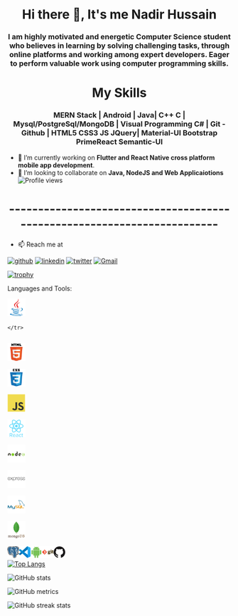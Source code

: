 
<h1 align="center">Hi there 👋, It's me Nadir Hussain</h1>

<h3 align="center"> I am highly motivated and energetic Computer Science student who believes in learning by solving challenging tasks, through online platforms and working among expert developers. Eager to perform valuable work using computer programming skills. </h3>


<h1 align="center"> My Skills </h1>
<h3 align="center">MERN Stack | Android | Java| C++ C | Mysql/PostgreSql/MongoDB |  Visual Programming C# | Git - Github | HTML5 CSS3 JS JQuery| Material-UI Bootstrap PrimeReact Semantic-UI
</h3>

- 🔭 I’m currently working on  **Flutter and React Native cross platform mobile app development**. 
- 👯 I’m looking to collaborate on **Java, NodeJS and Web Applicaiotions**  
![Profile views](https://gpvc.arturio.dev/nadirhussainnn)  

<h1 align="center">
------------------------------------------------------------------------</h1>


- 📫 Reach me at

[ 
    <img src="https://img.icons8.com/nolan/64/github.png" alt='github' height='40'>](https://github.com/nadirhussainnn)  [<img src="https://img.icons8.com/nolan/64/linkedin.png" alt='linkedin' height='40'>](https://www.linkedin.com/in/nadir-hussain-206b2319b/) [<img src="https://img.icons8.com/nolan/64/twitter.png" alt='twitter' height='40'>](https://twitter.com/Nadir_hussainnn)
[<img src="https://img.icons8.com/color-glass/48/000000/gmail.png" alt='Gmail' height='40'>](https://nadirhussaintumrani@gmail.com/)


[![trophy](https://github-profile-trophy.vercel.app/?username=nadirhussainnn)](https://github.com/ryo-ma/github-profile-trophy)


Languages and Tools:
<table>
<tbody>
    <tr>
        <a href="https://www.java.com" target="_blank"> <img src="https://raw.githubusercontent.com/devicons/devicon/master/icons/java/java-original.svg" alt="java" width="40" height="40"/> </a>

    </tr>

</tbody>
</table>

<img src="https://raw.githubusercontent.com/devicons/devicon/master/icons/html5/html5-original-wordmark.svg" alt="html5" width="40" height="40"/> </a> 

<a href="https://www.w3schools.com/css/" target="_blank"> <img src="https://raw.githubusercontent.com/devicons/devicon/master/icons/css3/css3-original-wordmark.svg" alt="css3" width="40" height="40"/> </a> 

<a href="https://developer.mozilla.org/en-US/docs/Web/JavaScript" target="_blank"> <img src="https://raw.githubusercontent.com/devicons/devicon/master/icons/javascript/javascript-original.svg" alt="javascript" width="40" height="40"/> </a> 

<a href="https://reactjs.org/" target="_blank"> <img src="https://raw.githubusercontent.com/devicons/devicon/master/icons/react/react-original-wordmark.svg" alt="react" width="40" height="40"/> </a>

<a href="https://nodejs.org" target="_blank"> <img src="https://raw.githubusercontent.com/devicons/devicon/master/icons/nodejs/nodejs-original-wordmark.svg" alt="nodejs" width="40" height="40"/> </a>

<a href="https://expressjs.com" target="_blank"> <img src="https://raw.githubusercontent.com/devicons/devicon/master/icons/express/express-original-wordmark.svg" alt="express" width="40" height="40"/> </a> 

<a href="https://www.mysql.com/" target="_blank"> <img src="https://raw.githubusercontent.com/devicons/devicon/master/icons/mysql/mysql-original-wordmark.svg" alt="mysql" width="40" height="40"/> </a> 

<a href="https://www.mongodb.com/" target="_blank"> <img src="https://raw.githubusercontent.com/devicons/devicon/master/icons/mongodb/mongodb-original-wordmark.svg" alt="mongodb" width="40" height="40"/> </a>

<img align="left" alt="PostgreSQL" width="26px" src="https://raw.githubusercontent.com/github/explore/80688e429a7d4ef2fca1e82350fe8e3517d3494d/topics/postgresql/postgresql.png" />

<img align="left" alt="Visual Studio Code" width="26px" src="https://raw.githubusercontent.com/github/explore/80688e429a7d4ef2fca1e82350fe8e3517d3494d/topics/visual-studio-code/visual-studio-code.png" />

<img align="left" alt="Android" width="26px" src="https://raw.githubusercontent.com/github/explore/80688e429a7d4ef2fca1e82350fe8e3517d3494d/topics/android/android.png" />

<img align="left" alt="Git" width="26px" src="https://raw.githubusercontent.com/github/explore/80688e429a7d4ef2fca1e82350fe8e3517d3494d/topics/git/git.png" />

<img align="left" alt="GitHub" width="26px" src="https://raw.githubusercontent.com/github/explore/78df643247d429f6cc873026c0622819ad797942/topics/github/github.png" />
<br/>




[![Top Langs](https://github-readme-stats.vercel.app/api/top-langs/?username=nadirhussainnn)](https://github.com/anuraghazra/github-readme-stats)

![GitHub stats](https://github-readme-stats.vercel.app/api?username=nadirhussainnn&show_icons=true&theme=dark)  

![GitHub metrics](https://metrics.lecoq.io/nadirhussainnn)  

![GitHub streak stats](https://github-readme-streak-stats.herokuapp.com/?user=nadirhussainnn)